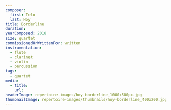 ```yaml
---
composer:
  first: Telo
  last: Hoy
title: Borderline
duration:
yearComposed: 2018
size: quartet
commissionedOrWrittenFor: written
instrumentation:
  - flute
  - clarinet
  - violin
  - percussion
tags:
  - quartet
media:
  - title:
    url:
headerImage: repertoire-images/hoy-borderline_1000x500px.jpg
thumbnailImage: repertoire-images/thumbnails/hoy-borderline_400x200.jpg
---
```

